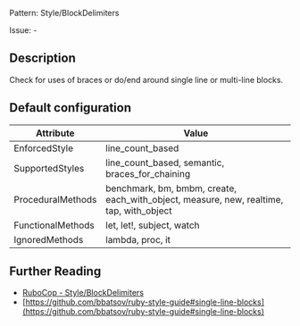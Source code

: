 Pattern: Style/BlockDelimiters

Issue: -

## Description

Check for uses of braces or do/end around single line or
multi-line blocks.

## Default configuration

Attribute | Value
--- | ---
EnforcedStyle | line_count_based
SupportedStyles | line_count_based, semantic, braces_for_chaining
ProceduralMethods | benchmark, bm, bmbm, create, each_with_object, measure, new, realtime, tap, with_object
FunctionalMethods | let, let!, subject, watch
IgnoredMethods | lambda, proc, it

## Further Reading

* [RuboCop - Style/BlockDelimiters](https://rubocop.readthedocs.io/en/latest/cops_style/#styleblockdelimiters)
* [https://github.com/bbatsov/ruby-style-guide#single-line-blocks](https://github.com/bbatsov/ruby-style-guide#single-line-blocks)
